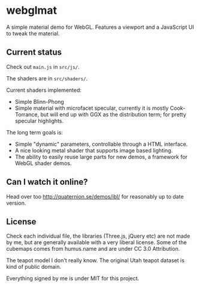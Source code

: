 webglmat
========

A simple material demo for WebGL. Features a viewport and a JavaScript UI to tweak the material.

Current status
--------------

Check out `main.js` in `src/js/`.

The shaders are in `src/shaders/`.

Current shaders implemented:

 - Simple Blinn-Phong
 - Simple material with microfacet specular, currently it is
   mostly Cook-Torrance, but will end up with GGX as the distribution
   term; for pretty specular highlights.

The long term goals is:

 - Simple "dynamic" parameters, controllable through a HTML interface.
 - A nice looking metal shader that supports image based lighting.
 - The ability to easily reuse large parts for new demos, a framework
   for WebGL shader demos.

Can I watch it online?
----------------------

Head over too http://quaternion.se/demos/ibl/ for reasonably up to date version.

License
-------

Check each individual file, the libraries (Three.js, jQuery etc) are not made by me, but are generally available with a very liberal license. Some of the cubemaps comes from humus.name and are under CC 3.0 Attribution.

The teapot model I don't really know. The original Utah teapot dataset is kind of public domain.

Everything signed by me is under MIT for this project.
